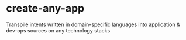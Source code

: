 # create-any-app
Transpile intents written in domain-specific languages into application &amp; dev-ops sources on any technology stacks
